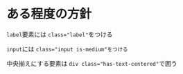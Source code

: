# ある程度の方針

`label`要素には `class="label"`をつける

`input`には `class="input is-medium"をつける`

中央揃えにする要素は `div class="has-text-centered"`で囲う
